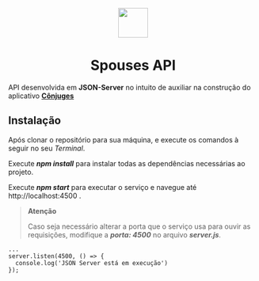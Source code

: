 <p align="center">
  <img src="https://user-images.githubusercontent.com/44936493/93939580-5faa1c80-fd01-11ea-9f75-20c5b3fba3a8.png" width="60" height="60"/>
  <h1 align="center">Spouses API</h1>
</p>

API desenvolvida em **JSON-Server** no intuito de auxiliar na construção do aplicativo [**Cônjuges**](https://github.com/lopes-leandro/marital-status-app)

## Instalação
Após clonar o repositório para sua máquina, e execute os comandos à seguir no seu _Terminal_.

Execute **_npm install_** para instalar todas as dependências necessárias ao projeto.

Execute **_npm start_** para executar o serviço e navegue até http://localhost:4500 .

> **Atenção**
>
> Caso seja necessário alterar a porta que o serviço usa para ouvir as requisições, modifique a **_porta: 4500_** no arquivo **_server.js_**.

```code
...
server.listen(4500, () => {
  console.log('JSON Server está em execução')
});
```
